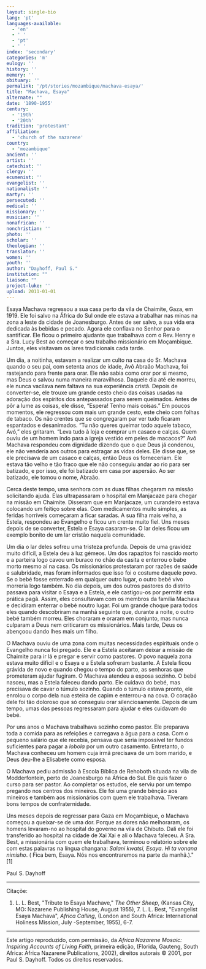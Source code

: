 ```yaml
---
layout: single-bio
lang: 'pt'
languages-available:
  - 'en'
  - ' '
  - 'pt'
  - ' '
index: 'secondary'
categories: 'm'
eulogy: ''
history: ''
memory: ''
obituary: ''
permalink: '/pt/stories/mozambique/machava-esaya/'
title: "Machava, Esaya"
alternate: ""
date: '1890-1955'
century:
  - '19th'
  - '20th'
tradition: 'protestant'
affiliation:
  - 'church of the nazarene'
country:
  - 'mozambique'
ancient: ''
artist: ''
catechist: ''
clergy: ''
ecumenist: ''
evangelist: ''
nationalist: ''
martyr: ''
persecuted: ''
medical: ''
missionary: ''
musician: ''
nonafrican: ''
nonchristian: ''
photo: ''
scholar: ''
theologian: ''
translator: ''
women: ''
youth: ''
author: "Dayhoff, Paul S."
institution: ""
liaison: ""
project-luke: ''
upload: 2011-01-01
---
```




Esaya Machava regressou a sua casa perto da vila de Chaimite, Gaza, em 1919. Ele foi salvo na África do Sul onde ele estava a trabalhar nas minas na zona a leste da cidade de Joanesburgo. Antes de ser salvo, a sua vida era dedicada às bebidas e pecado. Agora ele confiava no Senhor para o santificar. Ele ficou o primeiro ajudante que trabalhava com o Rev. Henry e a Sra. Lucy Best ao começar o seu trabalho missionário em Moçambique. Juntos, eles visitavam os lares tradicionais cada tarde.

Um dia, a noitinha, estavam a realizar um culto na casa do Sr. Machava quando o seu pai, com setenta anos de idade, Avô Abraão Machava, foi rastejando para frente para orar. Ele não sabia como orar por si mesmo, mas Deus o salvou numa maneira maravilhosa. Daquele dia até ele morreu, ele nunca vacilava nem faltava na sua experiência cristã. Depois de converter-se, ele trouxe um grande cesto cheio das coisas usadas na adoração dos espíritos dos antepassados para serem queimados. Antes de pôr a lume as coisas, ele disse, “Espera! Tenho mais coisas.” Em poucos momentos, ele regressou com mais um grande cesto, este cheio com folhas de tabaco. Os não crentes que se congregaram par ver tudo ficaram espantados e desanimados. “Tu não queres queimar todo aquele tabaco, Avó,” eles gritaram. “Leva tudo à loja e comprar um casaco e calças. Quem ouviu de um homem indo para a igreja vestido em peles de macacos?” Avô Machava respondeu com dignidade dizendo que o que Deus já condenou, ele não venderia aos outros para estragar as vidas deles. Ele disse que, se ele precisava de um casaco e calças, então Deus os forneceriam. Ele estava tão velho e tão fraco que ele não conseguiu andar ao rio para ser batizado, e por isso, ele foi batizado em casa por aspersão. Ao ser batizado, ele tomou o nome, Abraão.

Cerca deste tempo, uma senhora com as duas filhas chegaram na missão solicitando ajuda. Elas ultrapassaram o hospital em Manjacaze para chegar na missão em Chaimite. Disseram que em Manjacaze, um curandeiro estava colocando um feitiço sobre elas. Com medicamentos muito simples, as feridas horríveis começaram a ficar saradas. A sua filha mais velha, a Estela, respondeu ao Evangelho e ficou um crente muito fiel. Uns meses depois de se converter, Estela e Esaya casaram-se. O lar deles ficou um exemplo bonito de um lar cristão naquela comunidade.

Um dia o lar deles sofreu uma tristeza profunda. Depois de uma gravidez muito difícil, a Estela deu à luz gémeos. Um dos rapazitos foi nascido morto e a parteira logo cavou um buraco no chão da casita e enterrou o babe morto mesmo aí na casa. Os missionários protestaram por razões de saúde e salubridade, mas foram informados que isso foi o costume daquele povo. Se o bebé fosse enterrado em qualquer outro lugar, o outro bebé vivo morreria logo também. No dia depois, um dos outros pastores do distrito passava para visitar o Esaya e a Estela, e ele castigou-os por permitir esta prática pagã. Assim, eles consultavam com os membros da família Machava e decidiram enterrar o bebé noutro lugar. Foi um grande choque para todos eles quando descobriram na manhã seguinte que, durante a noite, o outro bebé também morreu. Eles choraram e oraram em conjunto, mas nunca culparam a Deus nem criticaram os missionários. Mais tarde, Deus os abençoou dando lhes mais um filho.

O Machava ouviu de uma zona com muitas necessidades espirituais onde o Evangelho nunca foi pregado. Ele e a Estela aceitaram deixar a missão de Chaimite para ir lá e pregar e servir como pastores. O povo naquela zona estava muito difícil e o Esaya e a Estela sofreram bastante. A Estela ficou grávida de novo e quando chegou o tempo do parto, as senhoras que prometeram ajudar fugiram. O Machava atendeu a esposa sozinho. O bebé nasceu, mas a Estela faleceu dando parto. Ele cuidava do bebé, mas precisava de cavar o túmulo sozinho. Quando o túmulo estava pronto, ele enrolou o corpo dela nua esteira de capim e enterrou-a na cova. O coração dele foi tão doloroso que só conseguiu orar silenciosamente. Depois de um tempo, umas das pessoas regressaram para ajudar e eles cuidavam do bebé.

Por uns anos o Machava trabalhava sozinho como pastor. Ele preparava toda a comida para as refeições e carregava a água para a casa. Com o pequeno salário que ele recebia, pensava que seria impossível ter fundos suficientes para pagar a *lobola* por um outro casamento. Entretanto, o Machava conheceu um homem cuja irmã precisava de um bom marido, e Deus deu-lhe a Elisabete como esposa.

O Machava pediu admissão à Escola Bíblica de Rehoboth situada na vila de Modderfontein, perto de Joanesburgo na África do Sul. Ele quis fazer o curso para ser pastor. Ao completar os estudos, ele serviu por um tempo pregando nos centros dos mineiros. Ele foi uma grande bênção aos mineiros e também aos missionários com quem ele trabalhava. Tiveram bons tempos de confraternidade.

Uns meses depois de regressar para Gaza em Moçambique, o Machava começou a queixar-se de uma dor. Porque as dores não melhoraram, os homens levaram-no ao hospital do governo na vila de Chibuto. Dali ele foi transferido ao hospital na cidade de Xai Xai e ali o Machava faleceu. A Sra. Best, a missionária com quem ele trabalhava, terminou o relatório sobre ele com estas palavras na língua changana: *Salani kwatsi, Esaya. Hi ta vonana nimisho*. ( Fica bem, Esaya. Nós nos encontraremos na parte da manhã.)."[1]

Paul S. Dayhoff

---

Citaçõe:

1. L. L. Best, "Tribute to Esaya Machave," *The Other Sheep*, (Kansas City, MO: Nazarene Publishing House, August 1955), 7. L. L. Best, "Evangelist Esaya Machava", *Africa Calling*, (London and South Africa: International Holiness Mission, July -September, 1955), 6-7.

---

Este artigo reproduzido, com permissão, da  *Africa Nazarene Mosaic: Inspiring Accounts of Living Faith*, primeira edição, (Florida, Gauteng, South Africa: Africa Nazarene Publications, 2002), direitos autorais © 2001, por Paul S. Dayhoff. Todos os direitos reservados.